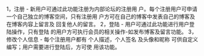 1，注册 - 新用户可通过此功能注册为内部论坛的注册用
户。每个注册用户可申请一个自己独立的博客空间，只有注册用
户方可在自己的博客中发表自己的博客及在博客内容上留言及
回复他人的留言。
2，登陆 - 用户可通过此功能进行用户登陆操作，只有登陆
的用户方可执行会员的相关操作-如发布博客及留言功能。
3，修改个人信息 - 每个注册用户都有 个人描述，个人签名
及头像和昵称 可供自定义编写；用户需要进行登陆后，方可使
用该功能。 
